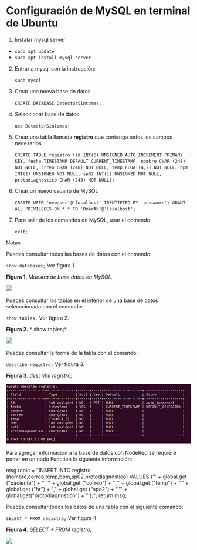 # Configuración de MySQL en terminal de Ubuntu

1. Instalar mysql server
+ `sudo apt update`
+ `sudo apt install mysql-server`

2. Entrar a mysql con la instrucción:
   
   `sudo mysql`

3. Crear una nueva base de datos
   
    `CREATE DATABASE DetectorSintomas;`

4. Seleccionar base de datos 
   
    `use DetectorSintomas;`

5. Crear una tabla llamada **registro** que contenga todos los campos necesarios
    
    `CREATE TABLE registro (id INT(6) UNSIGNED AUTO_INCREMENT PRIMARY KEY, fecha TIMESTAMP DEFAULT CURRENT_TIMESTAMP, nombre CHAR (248) NOT NULL, crreo CHAR (248) NOT NULL, temp FLOAT(4,2) NOT NULL, bpm INT(1) UNSIGNED NOT NULL, sp02 INT(1) UNSIGNED NOT NULL, protodiagnostico CHAR (248) NOT NULL);`

6. Crear un nuevo usuario de MySQL

    `CREATE USER 'newuser'@'localhost' IDENTIFIED BY 'password';
    GRANT ALL PRIVILEGES ON *.* TO 'OmarAb'@'localhost';`


7. Para salir de los comandos de MySQL, usar el comando
   
    `exit;`

Notas

Puedes consultar todas las bases de datos con el comando:
    
`show databases;` Ver figura 1.

**Figura 1.** *Muestra de base datos en MySQL.*

![](https://github.com/OmarAbundis/Detector-sintomas-COVID/blob/main/MySQL%20configuraci%C3%B3n/Show%20databases.PNG)

Puedes consultar las tablas en el interior de una base de datos selecccionada con el comando: 
    
`show tables;` Ver figura 2.

**Figura 2.** * show tables;*

![](https://github.com/OmarAbundis/Detector-sintomas-COVID/blob/main/MySQL%20configuraci%C3%B3n/Show%20tables.PNG)

Puedes consultar la forma de la tabla con el comando:

`describe registro;` Ver figura 3.

**Figura 3.** *describe registro;*

![](https://github.com/OmarAbundis/Detector-sintomas-COVID/blob/main/Figuras/Describe%20registro.PNG)

Para agregar información a la base de datos con NodeRed se requiere poner en un nodo Function la siguiente información:

msg.topic = "INSERT INTO registro (nombre,correo,temp,bpm,sp02,protodiagnostico) VALUES ('" + global.get ("paciente") + "','" + global.get ("correo") + "'," + global.get ("temp") + "," + global.get ("hr") + "," + global.get ("spo2") + ",'" + global.get("protodiagnostico") + "');"; return msg;

Puedes consultar todos los datos de una tabla con el siguiente comando:

`SELECT * FROM registro;` Ver figura 4.

**Figura 4.** *SELECT * FROM registro;*

![](https://github.com/OmarAbundis/Detector-sintomas-COVID/blob/main/MySQL%20configuraci%C3%B3n/SELECT%20FROM%20registro.PNG)


